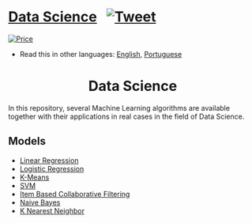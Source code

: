# [Data Science](https://paulolima.xyz/) &nbsp; [![Tweet](https://img.shields.io/twitter/url/http/shields.io.svg?style=social)](https://twitter.com/intent/tweet?text=Start%20your%20projects%20faster%20with%20these%20amazing%20projects&url=https://paulolima.xyz/&via=paulolima18&hashtags=coding,c++,python,java,android,developers) &nbsp;

[![Price](https://img.shields.io/badge/price-FREE-0098f7.svg)](https://github.com/froala/design-blocks/blob/master/LICENSE)

* Read this in other languages: [English](README.md), [Portuguese](README.pt.md)

<div align="center">
	<h1><strong>Data Science</strong></h1>
</div>

In this repository, several Machine Learning algorithms are available together with their applications in real cases in the field of Data Science.

## Models

  * [Linear Regression](/LinearRegression)
  * [Logistic Regression](/LogisticRegression)
  * [K-Means](/K-Means)
  * [SVM](/SVM)
  * [Item Based Collaborative Filtering](/ItemBasedCF)
  * [Naive Bayes](/NaiveBayes)
  * [K Nearest Neighbor](/KNN)